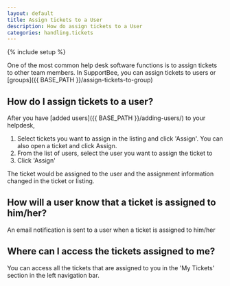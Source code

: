 ```yaml
---
layout: default
title: Assign tickets to a User
description: How do assign tickets to a User
categories: handling.tickets
---
```


{% include setup %}

One of the most common help desk software functions is to assign tickets to other team members. In SupportBee, you can assign tickets to users or [groups]({{ BASE_PATH }}/assign-tickets-to-group)

How do I assign tickets to a user?
----------------------------------

After you have [added users]({{ BASE_PATH }}/adding-users/) to your helpdesk, 

1. Select tickets you want to assign in the listing and click 'Assign'. You can also open a ticket and click Assign. 
2. From the list of users, select the user you want to assign the ticket to
3. Click 'Assign'

The ticket would be assigned to the user and the assignment information changed in the ticket or listing.

How will a user know that a ticket is assigned to him/her?
----------------------------------------------------------

An email notification is sent to a user when a ticket is assigned to him/her

Where can I access the tickets assigned to me?
----------------------------------------------

You can access all the tickets that are assigned to you in the 'My Tickets' section in the left navigation bar.


